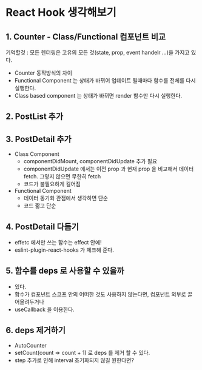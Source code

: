# React Hook 생각해보기

## 1. Counter - Class/Functional 컴포넌트 비교

기억할것 : 모든 렌더링은 고유의 모든 것(state, prop, event handelr ...)을 가지고 있다.

- Counter 동작방식의 차이
- Functional Component 는 상태가 바뀌어 업데이트 될때마다 함수를 전체를 다시 실행한다.
- Class based component 는 상태가 바뀌면 render 함수만 다시 실행한다.

## 2. PostList 추가

## 3. PostDetail 추가

- Class Component
  - componentDidMount, componentDidUpdate 추가 필요
  - componentDidUpdate 에서는 이전 prop 과 현재 prop 을 비교해서 데이터 fetch. 그렇지 않으면 무한히 fetch
  - 코드가 불필요하게 길어짐
- Functional Component
  - 데이터 동기화 관점에서 생각하면 단순
  - 코드 짧고 단순

## 4. PostDetail 다듬기

- effetc 에서만 쓰는 함수는 effect 안에!
- eslint-plugin-react-hooks 가 체크해 준다.

## 5. 함수를 deps 로 사용할 수 있을까

- 있다.
- 함수가 컴포넌트 스코프 안의 어떠한 것도 사용하지 않는다면, 컴포넌트 외부로 끌어올려두거나
- useCallback 을 이용한다.

## 6. deps 제거하기

- AutoCounter
- setCount(count => count + 1) 로 deps 를 제거 할 수 있다.
- step 추가로 인해 interval 초기화되지 않길 원한다면?
